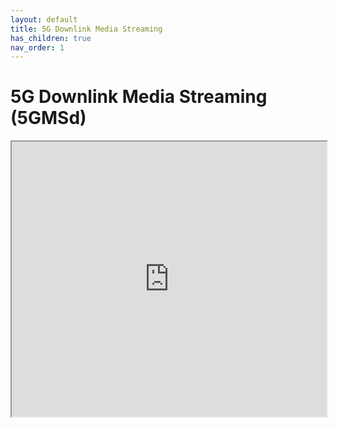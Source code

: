 ```yaml
---
layout: default
title: 5G Downlink Media Streaming
has_children: true
nav_order: 1
---
```


# 5G Downlink Media Streaming (5GMSd)
<iframe width="100%" height="440" src="https://drive.google.com/file/d/105dQMUHnuKxIwn8K7z5rvuPLMU85FQUc/preview"></iframe>
